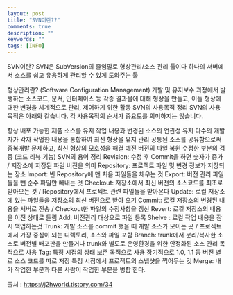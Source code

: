 ```yaml
---
layout: post
title: "SVN이란??"
comments: true
description: ""
keywords: ""
tags: [INFO]
---
```


SVN이란?
SVN은 SubVersion의 줄임말로 형상관리/소스 관리 툴이다
하나의 서버에서 소스를 쉽고 유용하게 관리할 수 있게 도와주는 툴


형상관리란? (Software Configuration Management)
개발 및 유지보수 과정에서 발생하는 소스코드, 문서, 인터페이스 등 각종 결과물에 대해 형상을 만들고, 이들 형상에 대한 변경을 체계적으로 관리, 제어하기 위한 활동
SVN의 사용목적 정리
SVN의 사용목적은 아래와 같습니다. 각 사용목적의 순서가 중요도를 의미하지는 않습니다.

항상 배포 가능한 제품 소스를 유지
작업 내용과 변경된 소스의 연관성 유지
다수의 개발자가 각자 작업한 내용을 통합하여 최신 형상을 유지 관리
공통된 소스를 공유함으로써 중복개발 문제하고, 최신 형상의 모호성을 해결
예전 버전의 파일 복원
수정한 부분의 검증 (코드 리뷰 기능)
SVN의 용어 정리
Revision: 수정 후 Commit을 하면 숫자가 증가 / 저장소에 저장된 파일 버전을 의미
Repository: 프로젝트 파일 및 변경 정보가 저장되는 장소
Import: 빈 Repository에 맨 처음 파일들을 채우는 것
Export: 버전 관리 파일들을 뺀 순수 파일만 빼내는 것
Checkout: 저장소에서 최신 버전의 소스코드를 최초로 받아오는 것 / Repository에서 프로젝트 관련 파일들을 받아온다
Update: 로컬 저장소에 있는 파일들을 저장소의 최신 버전으로 받아 오기
Commit: 로컬 저장소의 변경된 내용을 서버로 전송 / Checkout한 파일의 수정사항을 갱신
Revert: 로컬 저장소의 내용을 이전 상태로 돌림
Add: 버전관리 대상으로 파일 등록
Shelve : 로컬 작업 내용을 잠시 백업하는것
Trunk: 개발 소스를 commit 했을 때 개발 소스가 모이는 곳 / 프로젝트에서 가장 중심이 되는 디렉토리, 소스와 파일 포함
Branch: trunk에서 분리/복사한 소스로 버전별 배포판을 만들거나 trunk와 별도로 운영환경을 위한 안정화된 소스 관리 목적으로 사용
Tag: 특정 시점의 상태 보존 목적으로 사용 장기적으로 1.0, 1.1 등 버전 별로 소스 코드를 따로 저장 특정 시점에서 프로젝트의 스냅샷을 찍어두는 것
Merge: 내가 작업한 부분과 다른 사람이 작업한 부분을 병합 한다.


출처 : https://j2hworld.tistory.com/34